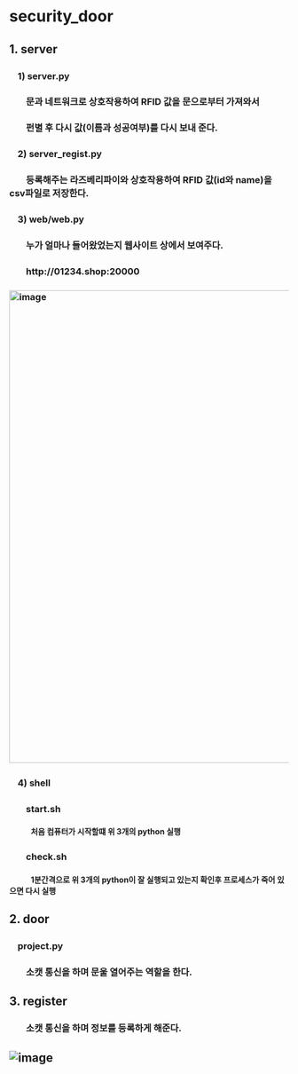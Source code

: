 # security_door
## 1. server
### ㅤ1) server.py
### ㅤㅤ문과 네트워크로 상호작용하여 RFID 값을 문으로부터 가져와서
### ㅤㅤ펀별 후 다시 값(이름과 성공여부)를 다시 보내 준다.
### ㅤ2) server_regist.py
### ㅤㅤ등록해주는 라즈베리파이와 상호작용하여 RFID 값(id와 name)을 csv파일로 저장한다.
### ㅤ3) web/web.py
### ㅤㅤ누가 얼마나 들어왔었는지 웹사이트 상에서 보여주다.
### ㅤㅤhttp://01234.shop:20000
### <a href="http://01234.shop:20000"><img width="852" alt="image" src="https://user-images.githubusercontent.com/80575942/188352172-d372035e-9bbe-4547-bcb2-84c30e67fc65.png"></a>
### ㅤ4) shell
### ㅤㅤstart.sh
#### ㅤㅤㅤ처음 컴퓨터가 시작할떄 위 3개의 python 실행
### ㅤㅤcheck.sh
#### ㅤㅤㅤ1분간격으로 위 3개의 python이 잘 실행되고 있는지 확인후 프로세스가 죽어 있으면 다시 실행

## 2. door
### ㅤproject.py
### ㅤㅤ소캣 통신을 하며 문울 열어주는 역할을 한다.
## 3. register
### ㅤㅤ소캣 통신을 하며 정보를 등록하게 해준다.
## ![image](https://user-images.githubusercontent.com/80575942/188752207-73e6de1d-5d93-447f-9789-d600ba242da0.png)

